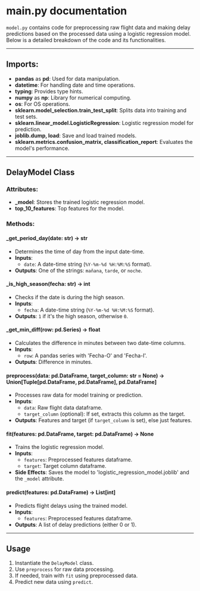 # main.py documentation 

`model.py` contains code for preprocessing raw flight data and making delay predictions based on the processed data using a logistic regression model. Below is a detailed breakdown of the code and its functionalities.

---

## **Imports:**

- **pandas** as **pd**: Used for data manipulation.
- **datetime**: For handling date and time operations.
- **typing**: Provides type hints.
- **numpy** as **np**: Library for numerical computing.
- **os**: For OS operations.
- **sklearn.model_selection.train_test_split**: Splits data into training and test sets.
- **sklearn.linear_model.LogisticRegression**: Logistic regression model for prediction.
- **joblib.dump, load**: Save and load trained models.
- **sklearn.metrics.confusion_matrix, classification_report**: Evaluates the model's performance.

---

## **DelayModel Class**

### **Attributes:**

- **_model**: Stores the trained logistic regression model.
- **top_10_features**: Top features for the model.

### **Methods:**

#### **_get_period_day(date: str) -> str**

- Determines the time of day from the input date-time.
- **Inputs**: 
  - `date`: A date-time string (`%Y-%m-%d %H:%M:%S` format).
- **Outputs**: One of the strings: `mañana`, `tarde`, or `noche`.

#### **_is_high_season(fecha: str) -> int**

- Checks if the date is during the high season.
- **Inputs**: 
  - `fecha`: A date-time string (`%Y-%m-%d %H:%M:%S` format).
- **Outputs**: `1` if it's the high season, otherwise `0`.

#### **_get_min_diff(row: pd.Series) -> float**

- Calculates the difference in minutes between two date-time columns.
- **Inputs**: 
  - `row`: A pandas series with 'Fecha-O' and 'Fecha-I'.
- **Outputs**: Difference in minutes.

#### **preprocess(data: pd.DataFrame, target_column: str = None) -> Union[Tuple[pd.DataFrame, pd.DataFrame], pd.DataFrame]**

- Processes raw data for model training or prediction.
- **Inputs**: 
  - `data`: Raw flight data dataframe.
  - `target_column` (optional): If set, extracts this column as the target.
- **Outputs**: Features and target (if `target_column` is set), else just features.

#### **fit(features: pd.DataFrame, target: pd.DataFrame) -> None**

- Trains the logistic regression model.
- **Inputs**: 
  - `features`: Preprocessed features dataframe.
  - `target`: Target column dataframe.
- **Side Effects**: Saves the model to 'logistic_regression_model.joblib' and the `_model` attribute.

#### **predict(features: pd.DataFrame) -> List[int]**

- Predicts flight delays using the trained model.
- **Inputs**: 
  - `features`: Preprocessed features dataframe.
- **Outputs**: A list of delay predictions (either 0 or 1).

---

## **Usage**

1. Instantiate the `DelayModel` class.
2. Use `preprocess` for raw data processing.
3. If needed, train with `fit` using preprocessed data.
4. Predict new data using `predict`.

